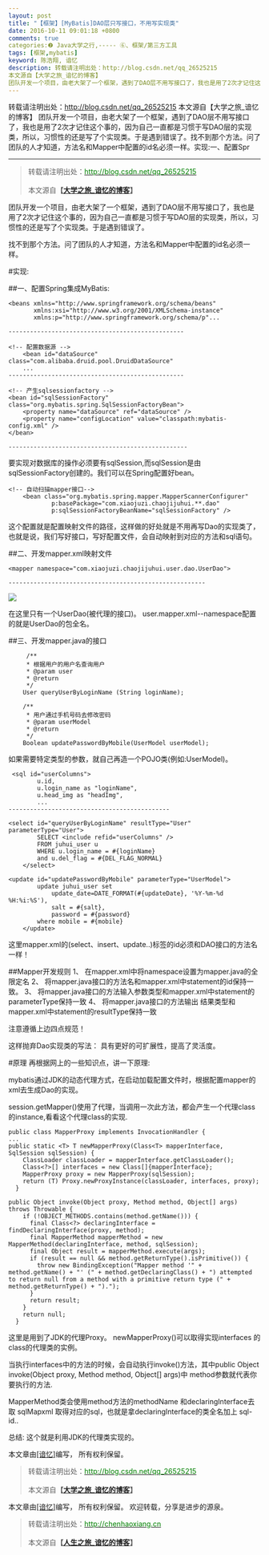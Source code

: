 ```yaml
---
layout: post
title: "【框架】[MyBatis]DAO层只写接口，不用写实现类"
date: 2016-10-11 09:01:18 +0800
comments: true
categories:❷ Java大学之行,----- ⑥、框架/第三方工具
tags: [框架,mybatis]
keyword: 陈浩翔, 谙忆
description: 转载请注明出处：http://blog.csdn.net/qq_26525215
本文源自【大学之旅_谙忆的博客】
团队开发一个项目，由老大架了一个框架，遇到了DAO层不用写接口了，我也是用了2次才记住这个事的，因为自己一直都是习惯于写DAO层的实现类，所以，习惯性的还是写了个实现类。于是遇到错误了。找不到那个方法。问了团队的人才知道，方法名和Mapper中配置的id名必须一样。实现:一、配置Spr 
---
```



转载请注明出处：http://blog.csdn.net/qq_26525215
本文源自【大学之旅_谙忆的博客】
团队开发一个项目，由老大架了一个框架，遇到了DAO层不用写接口了，我也是用了2次才记住这个事的，因为自己一直都是习惯于写DAO层的实现类，所以，习惯性的还是写了个实现类。于是遇到错误了。找不到那个方法。问了团队的人才知道，方法名和Mapper中配置的id名必须一样。实现:一、配置Spr
<!-- more -->
----------

<blockquote cite='陈浩翔'>
<p background-color='#D3D3D3'>转载请注明出处：<a href='http://blog.csdn.net/qq_26525215'><font color="green">http://blog.csdn.net/qq_26525215</font></a><br><br>
本文源自<strong>【<a href='http://blog.csdn.net/qq_26525215' target='_blank'>大学之旅_谙忆的博客</a>】</strong></p>
</blockquote>

团队开发一个项目，由老大架了一个框架，遇到了DAO层不用写接口了，我也是用了2次才记住这个事的，因为自己一直都是习惯于写DAO层的实现类，所以，习惯性的还是写了个实现类。于是遇到错误了。

找不到那个方法。问了团队的人才知道，方法名和Mapper中配置的id名必须一样。

#实现:

##一、配置Spring集成MyBatis:

```
<beans xmlns="http://www.springframework.org/schema/beans"
	   xmlns:xsi="http://www.w3.org/2001/XMLSchema-instance"
	   xmlns:p="http://www.springframework.org/schema/p"...

-------------------------------------------------

<!-- 配置数据源 -->
	<bean id="dataSource" class="com.alibaba.druid.pool.DruidDataSource"
	...
-------------------------------------------------

<!-- 产生sqlsessionfactory -->
<bean id="sqlSessionFactory" class="org.mybatis.spring.SqlSessionFactoryBean">
    <property name="dataSource" ref="dataSource" />
    <property name="configLocation" value="classpath:mybatis-config.xml" /> 
</bean>  

--------------------------------------------------
```

要实现对数据库的操作必须要有sqlSession,而sqlSession是由sqlSessionFactory创建的。我们可以在Spring配置好bean。

```
<!-- 自动扫描mapper接口-->
	<bean class="org.mybatis.spring.mapper.MapperScannerConfigurer"
			p:basePackage="com.xiaojuzi.chaojijuhui.**.dao"
			p:sqlSessionFactoryBeanName="sqlSessionFactory" />
```
这个配置就是配置映射文件的路径，这样做的好处就是不用再写Dao的实现类了，也就是说，我们写好接口，写好配置文件，会自动映射到对应的方法和sql语句。

##二、开发mapper.xml映射文件

```
<mapper namespace="com.xiaojuzi.chaojijuhui.user.dao.UserDao">

-------------------------------------------------------
```

![](http://img.blog.csdn.net/20160924093941233)

在这里只有一个UserDao(被代理的接口)。
user.mapper.xml--namespace配置的就是UserDao的包全名。

##三、开发mapper.java的接口

```
     /**
     * 根据用户的用户名查询用户
     * @param user
     * @return
     */
    User queryUserByLoginName (String loginName);

    /**
     * 用户通过手机号码去修改密码
     * @param userModel
     * @return
     */
	Boolean updatePasswordByMobile(UserModel userModel);

```

如果需要特定类型的参数，就自己再造一个POJO类(例如:UserModel)。

```
 <sql id="userColumns">
        u.id,
        u.login_name as "loginName",
        u.head_img as "headImg",
        ...
---------------------------------------------

<select id="queryUserByLoginName" resultType="User" parameterType="User">
        SELECT <include refid="userColumns" />
        FROM juhui_user u
        WHERE u.login_name = #{loginName}
        and u.del_flag = #{DEL_FLAG_NORMAL}
    </select>

<update id="updatePasswordByMobile" parameterType="UserModel">
        update juhui_user set
            update_date=DATE_FORMAT(#{updateDate}, '%Y-%m-%d %H:%i:%S'),
            salt = #{salt},
            password = #{password}
        where mobile = #{mobile}
    </update>
```

这里mapper.xml的(select、insert、update..)标签的id必须和DAO接口的方法名一样！

##Mapper开发规则
1、 在mapper.xml中将namespace设置为mapper.java的全限定名
2、 将mapper.java接口的方法名和mapper.xml中statement的id保持一致。
3、 将mapper.java接口的方法输入参数类型和mapper.xml中statement的parameterType保持一致
4、 将mapper.java接口的方法输出 结果类型和mapper.xml中statement的resultType保持一致

注意遵循上边四点规范！

这样抛弃Dao实现类的写法：
具有更好的可扩展性，提高了灵活度。

#原理
再根据网上的一些知识点，讲一下原理:

mybatis通过JDK的动态代理方式，在启动加载配置文件时，根据配置mapper的xml去生成Dao的实现。

session.getMapper()使用了代理，当调用一次此方法，都会产生一个代理class的instance,看看这个代理class的实现. 

```
public class MapperProxy implements InvocationHandler { 
... 
public static <T> T newMapperProxy(Class<T> mapperInterface, SqlSession sqlSession) { 
    ClassLoader classLoader = mapperInterface.getClassLoader(); 
    Class<?>[] interfaces = new Class[]{mapperInterface}; 
    MapperProxy proxy = new MapperProxy(sqlSession); 
    return (T) Proxy.newProxyInstance(classLoader, interfaces, proxy); 
  } 

public Object invoke(Object proxy, Method method, Object[] args) throws Throwable { 
    if (!OBJECT_METHODS.contains(method.getName())) { 
      final Class<?> declaringInterface = findDeclaringInterface(proxy, method); 
      final MapperMethod mapperMethod = new MapperMethod(declaringInterface, method, sqlSession); 
      final Object result = mapperMethod.execute(args); 
      if (result == null && method.getReturnType().isPrimitive()) { 
        throw new BindingException("Mapper method '" + method.getName() + "' (" + method.getDeclaringClass() + ") attempted to return null from a method with a primitive return type (" +    method.getReturnType() + ")."); 
      } 
      return result; 
    } 
    return null; 
  } 
```
这里是用到了JDK的代理Proxy。 newMapperProxy()可以取得实现interfaces 的class的代理类的实例。

当执行interfaces中的方法的时候，会自动执行invoke()方法，其中public Object invoke(Object proxy, Method method, Object[] args)中 method参数就代表你要执行的方法.

MapperMethod类会使用method方法的methodName 和declaringInterface去取 sqlMapxml 取得对应的sql，也就是拿declaringInterface的类全名加上 sql-id.. 

总结:
这个就是利用JDK的代理类实现的。



本文章由<a href="https://chenhaoxiang.github.io/">[谙忆]</a>编写， 所有权利保留。 
<blockquote cite='陈浩翔'>
<p background-color='#D3D3D3'>转载请注明出处：<a href='http://blog.csdn.net/qq_26525215'><font color="green">http://blog.csdn.net/qq_26525215</font></a><br><br>
本文源自<strong>【<a href='http://blog.csdn.net/qq_26525215' target='_blank'>大学之旅_谙忆的博客</a>】</strong></p>
</blockquote>


本文章由<a href="http://chenhaoxiang.cn/">[谙忆]</a>编写， 所有权利保留。 
欢迎转载，分享是进步的源泉。
<blockquote cite='陈浩翔'>
<p background-color='#D3D3D3'>转载请注明出处：<a href='http://chenhaoxiang.cn'><font color="green">http://chenhaoxiang.cn</font></a><br><br>
本文源自<strong>【<a href='http://chenhaoxiang.cn' target='_blank'>人生之旅_谙忆的博客</a>】</strong></p>
</blockquote>
